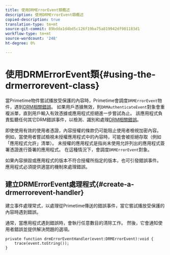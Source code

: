 ```yaml
---
title: 使用DRMErrorEvent類概述
description: 使用DRMErrorEvent類概述
copied-description: true
translation-type: tm+mt
source-git-commit: 89bdda1d4bd5c126f19ba75a819942df901183d1
workflow-type: tm+mt
source-wordcount: '248'
ht-degree: 0%

---
```



# 使用DRMErrorEvent類{#using-the-drmerrorevent-class}

當Primetime物件嘗試播放受保護的內容時，Primetime會調度`DRMErrorEvent`物件，遇到[DRM相關錯誤](https://help.adobe.com/en_US/primetime/drm/index.html#reference-DRM_Client_Error_Messages)。 如果用戶憑據無效，則`DRMAuthenticateEvent`對象會重複派單，直到用戶輸入有效憑據或應用程式拒絕進一步嘗試為止。 該應用程式負責監聽任何其它DRM錯誤事件，以檢測、識別和處理[DRM相關錯誤](https://help.adobe.com/en_US/primetime/drm/index.html#reference-DRM_Client_Error_Messages)。

即使使用有效的使用者憑證，內容授權的條款仍可能阻止使用者檢視加密內容。 例如，當使用者嘗試檢視未授權應用程式中的內容時，可能會被拒絕存取（例如「應用程式允許」清單）。 未授權的應用程式是指尚未使用允許列出的應用程式簽署憑證進行簽署的應用程式。 在這種情況下，會調度`DRMErrorEvent`對象。

如果內容損毀或應用程式的版本不符合授權所指定的版本，也可引發錯誤事件。 應用程式必須提供適當的機制來處理錯誤。

## 建立DRMErrorEvent處理程式{#create-a-drmerrorevent-handler}

建立事件處理常式，以處理從Primetime傳送的錯誤事件，當它嘗試播放受保護的內容時遇到錯誤。

通常，當應用程式遇到錯誤時，會執行任意數目的清除工作。 然後，它會通知使用者錯誤並提供解決問題的選項。

```
private function drmErrorEventHandler(event:DRMErrorEvent):void {  
    trace(event.toString());  
} 
```
